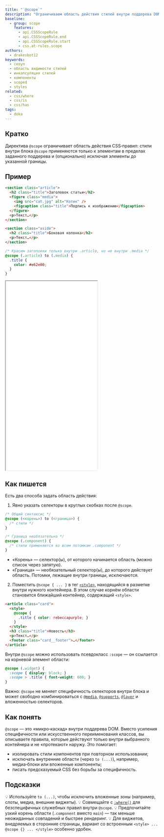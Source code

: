 ```yaml
---
title: "`@scope`"
description: "Ограничиваем область действия стилей внутри поддерева DOM и избегаем конфликтов между компонентами."
baseline:
  - group: scope
    features:
      - api.CSSScopeRule
      - api.CSSScopeRule.end
      - api.CSSScopeRule.start
      - css.at-rules.scope
authors:
  - drakesbot12
keywords:
  - скоуп
  - область видимости стилей
  - инкапсуляция стилей
  - компоненты
  - scoped
  - styles
related:
  - css/where
  - css/is
  - css/has
tags:
  - doka
---
```


## Кратко

Директива `@scope` ограничивает область действия CSS‑правил: стили внутри блока `@scope` применяются только к элементам в пределах заданного поддерева и (опционально) исключая элементы до указанной границы.

## Пример

```html
<section class="article">
  <h2 class="title">Заголовок статьи</h2>
  <figure class="media">
    <img src="cat.jpg" alt="Котик" />
    <figcaption class="title">Подпись к изображению</figcaption>
  </figure>
  <p>Текст…</p>
</section>

<section class="aside">
  <h2 class="title">Боковая колонка</h2>
  <p>Текст…</p>
</section>
```

```css
/* Красим заголовки только внутри .article, но не внутри .media */
@scope (.article) to (.media) {
  .title {
    color: #e62e00;
  }
}
```

<iframe title="Стили работают только внутри .article и не затрагивают .media" src="demos/basic/" height="620"></iframe>

## Как пишется

Есть два способа задать область действия:

1) Явно указать селекторы в круглых скобках после `@scope`.

```css
/* Общий синтаксис */
@scope (<корень>) to (<граница>) {
  /* стили */
}

/* Граница необязательна */
@scope (.component) {
  /* стили применяются ко всем потомкам .component */
}
```

- «Корень» — селектор(ы), от которого начинается область (можно список через запятую).
- «Граница» — необязательный селектор(ы), до которого действует область. Потомки, лежащие внутри границы, исключаются.

2) Поместить `@scope { ... }` в тег [`<style>`](/html/style/), находящийся в разметке внутри нужного контейнера. В этом случае корнём области становится ближайший контейнер, содержащий `<style>`.

```html
<article class="card">
  <style>
    @scope {
      .title { color: rebeccapurple; }
    }
  </style>
  <h3 class="title">Новость</h3>
  <p>Текст…</p>
  <footer class="card__footer">…</footer>
</article>
```

Внутри `@scope` можно использовать псевдокласс `:scope` — он ссылается на корневой элемент области:

```css
@scope (.widget) {
  :scope { display: block; }
  :scope > .title { font-weight: 600; }
}
```

Важно: `@scope` не меняет специфичность селекторов внутри блока и может свободно комбинироваться с [`@media`](/css/media/), [`@supports`](/css/supports/), [`@layer`](/css/layer/) и вложенностью селекторов.

## Как понять

`@scope` — это «микро‑каскад» внутри поддерева DOM. Вместо усиления специфичности или искусственного переименования классов, вы описываете правила, которые действуют только внутри выбранного контейнера и не «протекают» наружу. Это помогает:

- изолировать стили компонентов при повторном использовании;
- исключать внутренние области (через `to (...)`), например, медиа‑блоки или вложенные компоненты;
- писать предсказуемый CSS без борьбы за специфичность.

## Подсказки

💡 Используйте `to (...)`, чтобы исключить вложенные зоны (например, слоты, медиа, внешние виджеты).
💡 Совмещайте с [`:where()`](/css/where/) для безспецифичных служебных правил внутри `@scope`.
💡 Предпочитайте узкий корень области (`.component` вместо `main`) — так меньше неожиданных совпадений и быстрее рендеринг.
💡 Для виджетов, внедряемых в сторонние страницы, вариант со встроенным `<style> ... @scope {} ... </style>` особенно удобен.
